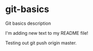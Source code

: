 # git-basics
Git basics description

I'm adding new text to my README file!

Testing out git push origin master.